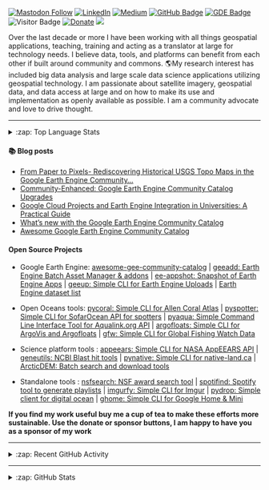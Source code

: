 [![Mastodon Follow](https://img.shields.io/mastodon/follow/109627075086849826?domain=https%3A%2F%2Fmapstodon.space%2F)](https://mapstodon.space/@samapriya)
[![LinkedIn](https://img.shields.io/badge/LinkedIn-0077B5?style=plastic&logo=linkedin&logoColor=white)](https://www.linkedin.com/in/samapriya/)
[![Medium](https://img.shields.io/badge/Medium-12100E?style=flat&logo=medium&logoColor=white)](https://medium.com/@samapriyaroy)
[![GitHub Badge](https://img.shields.io/github/followers/samapriya?style=social)](https://github.com/samapriya?tab=followers)
[![GDE Badge](https://img.shields.io/badge/GDE-Google%20Earth%20Engine-orange)](https://developers.google.com/community/experts/directory/profile/profile-samapriya-roy)
![Visitor Badge](https://visitor-badge.laobi.icu/badge?page_id=samapriya.samapriya)
[![Donate](https://img.shields.io/badge/Donate-Buy%20me%20a%20Chai-teal)](https://www.buymeacoffee.com/samapriya)
[![](https://img.shields.io/static/v1?label=Sponsor&message=%E2%9D%A4&logo=GitHub&color=%23fe8e86)](https://github.com/sponsors/samapriya)

Over the last decade or more I have been working with all things geospatial applications, teaching, training and acting as a translator at large for technology needs. I believe data, tools, and platforms can benefit from each other if built around community and commons. 🌎My research interest has included big data analysis and large scale data science applications utilizing geospatial technology. I am passionate about satellite imagery, geospatial data, and data access at large and on how to make its use and implementation as openly available as possible. I am a community advocate and love to drive thought. 

---
<details>
  <summary>:zap: Top Language Stats</summary>
  
  <img align="center" alt="Samapriya Roy's Top Language Stats" src="https://github-readme-stats-seven-hazel.vercel.app/api/top-langs/?username=samapriya&exclude_repo=training-workshop,education-research,&layout=compact" />

</details>

#### :books: Blog posts
<!-- BLOG-POST-LIST:START -->
- [From Paper to Pixels- Rediscovering Historical USGS Topo Maps in the Google Earth Engine Community…](https://samapriyaroy.medium.com/from-paper-to-pixels-rediscovering-historical-usgs-topo-maps-in-the-google-earth-engine-community-f514c97c46a?source=rss-3a3f6dbb93ce------2)
- [Community-Enhanced: Google Earth Engine Community Catalog Upgrades](https://samapriyaroy.medium.com/community-enhanced-google-earth-engine-community-catalog-upgrades-66d4b7076826?source=rss-3a3f6dbb93ce------2)
- [Google Cloud Projects and Earth Engine Integration in Universities: A Practical Guide](https://samapriyaroy.medium.com/google-cloud-projects-and-earth-engine-integration-in-universities-a-practical-guide-fb16d8dad14a?source=rss-3a3f6dbb93ce------2)
- [What’s new with the Google Earth Engine Community Catalog](https://samapriyaroy.medium.com/whats-new-with-the-google-earth-engine-community-catalog-76e09a76a1ff?source=rss-3a3f6dbb93ce------2)
- [Awesome Google Earth Engine Community Catalog](https://samapriyaroy.medium.com/awesome-google-earth-engine-community-catalog-bd86d0ba63b8?source=rss-3a3f6dbb93ce------2)
<!-- BLOG-POST-LIST:END -->

#### Open Source Projects 

* Google Earth Engine: [awesome-gee-community-catalog](https://gee-community-catalog.org/) | [geeadd: Earth Engine Batch Asset Manager & addons](https://github.com/samapriya/gee_asset_manager_addon/) | [ee-appshot: Snapshot of Earth Engine Apps](https://github.com/samapriya/ee-appshot) | [geeup: Simple CLI for Earth Engine Uploads](https://github.com/samapriya/geeup) | [Earth Engine dataset list](https://github.com/samapriya/Earth-Engine-Datasets-List)

* Open Oceans tools: [pycoral: Simple CLI for Allen Coral Atlas](https://samapriya.github.io/pycoral/) | [pyspotter: Simple CLI for SofarOcean API for spotters](https://samapriya.github.io/pyspotter/) | [pyaqua: Simple Command Line Interface Tool for Aqualink.org API](https://samapriya.github.io/pyaqua/) | [argofloats: Simple CLI for ArgoVis and Argofloats](https://samapriya.github.io/argofloats/) | [gfw: Simple CLI for Global Fishing Watch Data](https://samapriya.github.io/gfw)

* Science platform tools : [appeears: Simple CLI for NASA AppEEARS API](https://github.com/samapriya/appeears) | [geneutils: NCBI Blast hit tools](https://github.com/samapriya/geneutils) | [pynative: Simple CLI for native-land.ca](https://github.com/samapriya/pynative) | [ArcticDEM: Batch search and download tools](https://github.com/samapriya/ArcticDEM-Batch-Pipeline) 

* Standalone tools : [nsfsearch: NSF award search tool](https://github.com/samapriya/nsfsearch) | [spotifind: Spotify tool to generate playlists](https://github.com/samapriya/spotifind) | [imgurfy: Simple CLI for Imgur](https://github.com/samapriya/imgurfy) | [pydrop: Simple client for digital ocean](https://github.com/samapriya/pydrop) | [ghome: Simple CLI for Google Home & Mini](https://github.com/samapriya/ghome)


**If you find my work useful buy me a cup of tea to make these efforts more sustainable. Use the donate or sponsor buttons, I am happy to have you as a sponsor of my work**


---

<details>
  <summary>:zap: Recent GitHub Activity</summary>
  
<!--START_SECTION:activity-->
1. 🚀 Published release [Community Catalog](https://github.com/samapriya/awesome-gee-community-datasets/releases/tag/1.0.9) in [samapriya/awesome-gee-community-datasets](https://github.com/samapriya/awesome-gee-community-datasets)
2. ❗ Opened issue [#2](https://github.com/samapriya/pycoral/issues/2) in [samapriya/pycoral](https://github.com/samapriya/pycoral)
3. 🗣 Commented on [#106](https://github.com/samapriya/awesome-gee-community-datasets/issues/106#issuecomment-1644506206) in [samapriya/awesome-gee-community-datasets](https://github.com/samapriya/awesome-gee-community-datasets)
4. 🔒 Closed issue [#139](https://github.com/samapriya/awesome-gee-community-datasets/issues/139) in [samapriya/awesome-gee-community-datasets](https://github.com/samapriya/awesome-gee-community-datasets)
5. 🗣 Commented on [#139](https://github.com/samapriya/awesome-gee-community-datasets/issues/139#issuecomment-1644320848) in [samapriya/awesome-gee-community-datasets](https://github.com/samapriya/awesome-gee-community-datasets)
<!--END_SECTION:activity-->

</details>

---

<details>
  <summary>:zap: GitHub Stats</summary>

  <img align="left" alt="Samapriya Roy's GitHub Stats" src="https://github-readme-stats-seven-hazel.vercel.app/api?username=samapriya&show_icons=true&theme=dark&count_private=true" />

</details>
